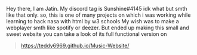 Hey there, I am Jatin. My discord tag is Sunshine#4145 idk what but smth like that only.
so, this is one of many projects on which i was working while learning to hack nasa with html by w3 schools 
My wish was to make a webplayer smth like spotify or deezer.
But ended up making this small and sweet website 
you can take a look of its full functional version on
> https://teddy6969.github.io/Music-Website/
